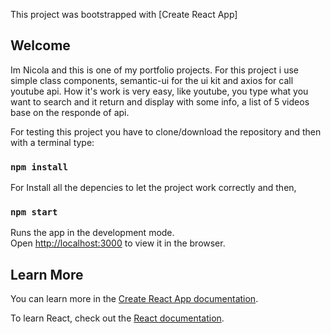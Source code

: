 This project was bootstrapped with [Create React App]

## Welcome
Im Nicola and this is one of my portfolio projects.
For this project i use simple class components, semantic-ui for the ui kit and axios for call youtube api.
How it's work is very easy, like youtube, you type what you want to search and it return and display with some info, a list of 5 videos base on the responde of api.

For testing this project you have to clone/download the repository and then with a terminal type:

### `npm install`
For Install all the depencies to let the project work correctly and then,

### `npm start`
Runs the app in the development mode.<br>
Open [http://localhost:3000](http://localhost:3000) to view it in the browser.


## Learn More

You can learn more in the [Create React App documentation](https://facebook.github.io/create-react-app/docs/getting-started).

To learn React, check out the [React documentation](https://reactjs.org/).
